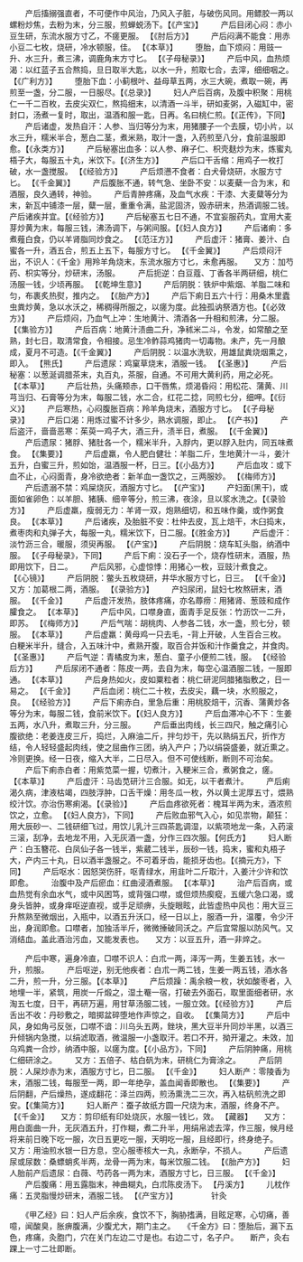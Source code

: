 <!-- { "loadSidebar": true } -->
　　产后搐搦强直者，不可便作中风治，乃风入子脏，与破伤风同。用鳔胶一两以螺粉炒焦，去粉为末，分三服，煎蝉蜕汤下。【《产宝》】
　　产后目闭心闷：赤小豆生研，东流水服方寸乙，不瘥更服。 【《肘后方》】
　　产后闷满不能食：用赤小豆二七枚，烧研，冷水顿服，佳。 【《本草》】
　　堕胎，血下烦闷：用豉一升、水三升，煮三沸，调鹿角末方寸匕。 【《子母秘录》】
　　产后中风，血热烦渴：以红蓝子五合熬捣，旦日取半大匙，以水一升，煎取七合，去滓，细细咽之。【《广利方》】
　　堕胎下血：小蓟根叶、益母草五两，水三大碗，煮取一碗，再煎至一盏，分二服，一日服尽。【《总录》】
　　妇人产后百病，及腹中积聚：用桃仁一千二百枚，去皮尖双仁，熬捣细末，以清酒一斗半，研如麦粥，入磁缸中，密封口，汤煮一复时，取出，温酒和服一匙，日再。名曰桃仁煎。【《正传》，下同】
　　产后诸虚，发热自汗：人参、当归等分为末，用猪腰子一个去膜，切小片，以水三升，糯米半合，葱白二茎，煮米熟，取汁一盏，入药煎至八分，食前温服即愈。【《永类方》】
　　产后秘塞出血多：以人参、麻子仁、枳壳麸炒为末，炼蜜丸梧子大，每服五十丸，米饮下。【《济生方》】
　　产后口干舌缩：用鸡子一枚打破，水一盏搅服。 【《经验方》】
　　产后烦懑不食者：白犬骨烧研，水服方寸匕。 【《千金翼》】
　　产后腹胀不通，转气急、坐卧不安：以麦蘗一合为末，和酒服，良久通转，神验。
　　产后青肿疼痛，及血气水疾：干漆、大麦糵等分为末，新瓦中铺漆一层，糵一层，重重令满，盐泥固济，毁赤研末，热酒调服二钱。产后诸疾并宜。【《经验方》】
　　产后秘塞五七日不通，不宜妄服药丸，宜用大麦芽炒黄为末，每服三钱，沸汤调下，与粥间服。【《妇人良方》】
　　产后诸痢：多煮薤白食，仍以羊肾脂同炒食之。 【《范汪方》】
　　产后虚汗：猪膏、姜汁、白蜜各一升，酒五合，煎五上五下，每服方寸匕。 【《千金翼》】
　　产后烦闷汗出，不识人：《千金》用羚羊角烧末，东流水服方寸匕，未愈再服。　　又方：加芍药、枳实等分，炒研末，汤服。
　　产后扼逆：白豆蔻、丁香各半两研细，桃仁汤服一钱，少顷再服。 【《乾坤生意》】
　　产后阴脱：铁炉中紫烟、羊脂二味和匀，布裹炙热熨，推内之。 【《胎产方》】
　　产后下痢日五六十行：用桑木里蠹虫粪炒黄，急以水沃之，稀稠得所服之，以瘥为度。此独孤讷祭酒方也。【《必效方》】
　　产后烦闷，乃血气上冲：生地黄汁、清酒各一升相和煎沸，分二服。 【《集验方》】
　　产后百病：地黄汁渍曲二升，净秫米二斗，令发，如常酿之至熟，封七日，取清常食，令相接。忌生冷鲊蒜鸡猪肉一切毒物。未产，先一月酿成，夏月不可造。【《千金翼》】
　　产后阴脱：以温水洗软，用雄鼠粪烧烟熏之，即入。 【熊氏】
　　产后遗尿：鸡窠草烧末，酒服一钱。 【《圣惠》】
　　产后秘塞：以葱涎调腊茶末，丸百丸，茶服，自通。不可用大黄利药，用之必死。 【《本草》】
　　产后壮热，头痛颊赤，口干唇焦，烦渴昏闷：用松花、蒲黄、川芎当归、石膏等分为末，每服二钱，水二合，红花二捻，同煎七分，细呷。【《衍义》】
　　产后寒热，心闷腹胀百病：羚羊角烧末，酒服方寸匕。 【《子母秘录》】
　　产后口渴：用炼过蜜不计多少，熟水调服，即止。 【《产书》】
　　产后盗汗，啬啬恶寒：茱萸一鸡子大，酒三升，渍半日，煮服。 【《千金翼》】
　　产后遗尿：猪脬、猪肚各一个，糯米半升，入脬内，更以脬入肚内，同五味煮食。 【《集要》】
　　产后虚羸，令人肥白健壮：羊脂二斤，生地黄汁一斗，姜汁五升，白蜜三升，煎如饴，温酒服一杯，日三。【《小品方》】
　　产后血攻：或下血不止，心闷面青，身冷欲绝者：新羊血一盏饮之，三两服妙。 【《梅师方》】
　　产后遗溺不禁：鸡屎烧灰，酒服方寸匕。 【《产宝》】
　　产妇面(黑干)，或面如雀卵色：以羊胆、猪胰、细辛等分，煎三沸，夜涂，旦以浆水洗之。【《录验方》】
　　产后虚羸，瘦弱无力：羊肾一双，炮熟细切，和五味作羹，或作粥食良。 【《本草》】
　　产后诸疾，及胎脏不安：杜仲去皮，瓦上焙干，木臼捣末，煮枣肉和丸弹子大，每服一丸，糯米饮下，日二服。【《胜金方》】
　　产后虚汗：淡竹沥三合，暖服，须臾再服。 【《产宝》】
　　产后阴脱：烧车缸头脂，纳酒中服。 【《子母秘录》，下同】
　　产后下痢：没石子一个，烧存性研末，酒服，热即用饮下，日二。
　　产后风邪，心虚惊悸：用猪心一枚，豆豉汁煮食之。 【《心镜》】
　　产后阴脱：鳖头五枚烧研，井华水服方寸匕，日三。 【《千金》】　　又方：加葛根二两，酒服。 【《录验方》】
　　产妇尿闭，鼠妇七枚熬研末，酒服。 【《千金》】
　　产后虚汗发热，肢体疼痛，亦名蓐痨：用猪肾、葱豉和成作臛食之。 【《本草》】
　　产后中风，口噤身直，面青手足反张：竹沥饮一二升，即苏。 【《梅师方》】
　　产后气喘：胡桃肉、人参各二钱，水一盏，煎七分，顿服。 【《本草》】
　　产后虚羸：黄母鸡一只去毛，-背上开破，人生百合三枚。白粳米半升，缝合，入五味汁中，煮熟开腹，取百合并饭和汁作羹食之，并食肉。【《圣惠》】
　　产后气逆：青橘皮为末，葱白、童子小便煎二钱，服。 【《经验后方》】
　　产后尿闭不通者：陈皮一两，去自为末，每空心温酒服二钱，一服即通。 【《本草》】
　　产后身热如火，皮如粟粒者：桃仁研泥同腊猪脂敷之，日一易之。 【《千金》】
　　产后血闭：桃仁二十枚，去皮尖，藕一块，水煎服之，良。 【《经验方》】
　　产后下痢赤白，里急后重：用桃胶焙干，沉香、蒲黄炒各等分为末，每服二钱，食前米饮下。【《妇人良方》】
　　产后血滞冲心不下：生姜五两，水八升，煮取三升，分三服。
　　产后垂出肉线，长三四尺，触之痛引心腹欲绝：老姜连皮三斤，捣烂，入麻油二斤，拌匀炒干，先以熟绢五尺，折作方结，令人轻轻盛起肉线，使之屈曲作三团，纳入产户；乃以绢袋盛姜，就近熏之。冷则更换。经一日夜，缩入大半，二日尽入。但不可使线断，断则不可治矣。
　　产后下痢赤白者：用紫苋菜一握，切煮汁，入粳米三合，煮粥食之，瘥。 【《本草》】
　　产后虚汗：马齿苋研汁三合服。如无，以干者煮汁。
　　产后痢渴久病，津液枯竭，四肢浮肿，口舌干燥：用冬瓜一枚，外以黄土泥厚五寸，煨熟绞汁饮。亦治伤寒痢渴。【《录验》】
　　产后血疼欲死者：槐耳半两为末，酒浓煎饮之，立愈。 【《妇人良方》，下同】
　　产后败血邪气入心，如见祟物，颠狂：用大辰砂一、二钱研细飞过，用饮儿乳汁三四茶匙调湿，以紫项地龙一条，入药滚三滚，刮净，去地龙不用，入无灰酒一盏，分作三四次服。【何氏方】
　　妇人断产：白玉簪花、白凤仙子各一钱半，紫葳二钱半，辰砂一钱，捣末，蜜和丸梧子大，产内三十丸，日以酒半盏服之。不可着牙齿，能损牙齿也。【《摘元方》，下同】
　　产后呕水：因怒哭伤肝，呕青绿水，用韭叶二斤取汁，入姜汁少许和饮即愈。
　　治腹中及产后瘀血：红曲浸酒煮服。 【《本草》】
　　治产后百病，或血热觉有余血水气，或中风困笃，或背强口噤，或但烦热瘈瘲，五缓六急口渴，或身头皆肿，或身痒呕逆直视，或手足顽痹，头旋眼眩，此皆虚热中风也：用大豆三升熬熟至微烟出，入瓶中，以酒五升沃口，经一日以上，服酒一升，温覆，令少汗出，身润即愈。口噤者，加独活半斤，微微捶破同沃之。产后宜常服以防风气。又消结血。盖此酒治污血，又能发表也。　　又方：以豆五升，酒一非焠之。

　　产后中寒，遍身冷直，□噤不识人：白朮一两，泽泻一两，生姜五钱，水一升，煎服。
　　产后呕逆，别无他疾者：白朮一两二钱，生姜一两五钱，酒水各二升，煎一升，分三服。【《本草》】
　　产后烦躁：禹余粮一枚，状如酸枣者，入地埋一半，紧筑，用炭一斤煅之，湿土罨一宿，打破去外面石，取里面细者研，水淘五七度，日干，再研万遍，用甘草汤服二钱，一服立效。【《经验方》】
　　产后舌出不收：丹砂敷之，暗掷盆碎堕地作声惊之，自收。 【《集简方》】
　　产后中风，身如角弓反张，口噤不谙：川乌头五两，銼块，黑大豆半升同炒半黑，以酒三升倾锅内急搅，以绢滤取酒，微温服一小盏取汗。若口不开，拗开灌之。未效，加乌鸡粪一合炒，纳酒中服，以瘥为度。【《小品方》，下同】
　　产后阴肿痛，用桃仁细研涂之。
　　又方：五倍子、枯白矾为末，研桃仁为膏涂之。
　　产后阴脱：人屎炒赤为末，酒服方寸匕，日二服。 【《千金》】
　　妇人断产：零陵香为末，酒服二钱，每服至一两，即一年绝孕，盖血闻香即散也。 【《集要》】
　　产后阴翻，产后燥热，遂成翻花：泽兰四两，煎汤熏洗二三次，再入枯矾煎洗之即安。【《集简方》】
　　妇人断产：蚕子故纸方圆一尺烧为末，酒服，终身不产。 【《千金》】　　又方：剪印纸有印处烧灰，水服一钱匕，效。 【藏器】　　又方：用白面曲一升，无灰酒五升，打作糊，煮二升半，用绢帛滤去滓，作三服，候月经将来前日晚下吃一服，次日五更吃一服，天明吃一服，且经即行，终身绝子。　　又方：用油煎水银一日方息，空心服枣核大一丸，永断孕，不损人。
　　产后遗尿或尿数：桑螵蛸炙半两，龙骨一两为末，每米饮服二钱。 【《胎产方》】
　　妇人胎前产后遗尿：白薇、芍药各一两为末，酒服方寸匕，日三服。 【《千金》】
　　产后腹痛：用五露脂末，神曲糊丸，白朮陈皮汤下。 【丹溪方】
　　儿枕作痛：五灵脂慢炒研末，酒服二钱。 【《产宝方》】
　　　　针灸

　　《甲乙经》曰：妇人产后余疾，食饮不下，胸胁搘满，目眩足寒，心切痛，善噫，闻酸臭，胀痹腹满，少腹尤大，期门主之。　　《千金方》曰：堕胎后，漏下五色，疼痛，灸胞门，穴在关门左边二寸是也。右边二寸，名子户。　　断产，灸右踝上一寸二壮即断。
